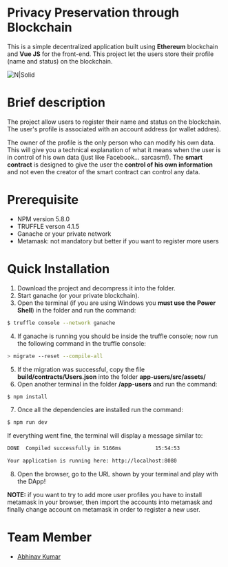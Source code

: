# Privacy Preservation through Blockchain

This is a simple decentralized application built using **Ethereum** blockchain and **Vue JS** for the front-end. This project let the users store their profile (name and status) on the blockchain.

![N|Solid](https://www.danielefavi.com/wp-content/uploads/2018/05/ethereum_vue_dapp_user_list.png)

# Brief description
The project allow users to register their name and status on the blockchain. The user's profile is associated with an account address (or wallet addres).

The owner of the profile is the only person who can modify his own data. This will give you a technical explanation of what it means when the user is in control of his own data (just like Facebook… sarcasm!).
The **smart contract** is designed to give the user the **control of his own information** and not even the creator of the smart contract can control any data.

# Prerequisite
- NPM version 5.8.0
- TRUFFLE verson 4.1.5
- Ganache or your private network
- Metamask: not mandatory but better if you want to register more users

# Quick Installation
1) Download the project and decompress it into the folder.
2) Start ganache (or your private blockchain).
3) Open the terminal (if you are using Windows you **must use the Power Shell**) in the folder and run the command:
```sh
$ truffle console --network ganache
```
4) If ganache is running you should be inside the truffle console; now run the following command in the truffle console:
```sh
> migrate --reset --compile-all
```
5) If the migration was successful, copy the file **build/contracts/Users.json** into the folder **app-users/src/assets/**
6) Open another terminal in the folder **/app-users** and run the command:
```sh
$ npm install
```
7) Once all the dependencies are installed run the command:
```sh
$ npm run dev
```
If everything went fine, the terminal will display a message similar to:
```sh
DONE  Compiled successfully in 5166ms           15:54:53

Your application is running here: http://localhost:8080
```
8) Open the browser, go to the URL shown by your terminal and play with the DApp!

**NOTE:** if you want to try to add more user profiles you have to install metamask in your browser, then import the accounts into metamask and finally change account on metamask in order to register a new user.

# Team Member
- [Abhinav Kumar](https://github.com/Abhinav7982)
